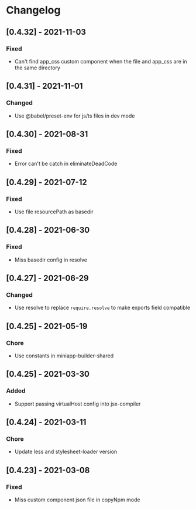 # Changelog

## [0.4.32] - 2021-11-03

### Fixed

- Can't find app_css custom component when the file and app_css are in the same directory

## [0.4.31] - 2021-11-01

### Changed

- Use @babel/preset-env for js/ts files in dev mode

## [0.4.30] - 2021-08-31

### Fixed

- Error can't be catch in eliminateDeadCode

## [0.4.29] - 2021-07-12

### Fixed

- Use file resourcePath as basedir

## [0.4.28] - 2021-06-30

### Fixed

- Miss basedir config in resolve

## [0.4.27] - 2021-06-29

### Changed

- Use resolve to replace `require.resolve` to make exports field compatible

## [0.4.25] - 2021-05-19

### Chore

- Use constants in miniapp-builder-shared

## [0.4.25] - 2021-03-30

### Added

- Support passing virtualHost config into jsx-compiler
## [0.4.24] - 2021-03-11

### Chore

- Update less and stylesheet-loader version

## [0.4.23] - 2021-03-08

### Fixed

- Miss custom component json file in copyNpm mode

